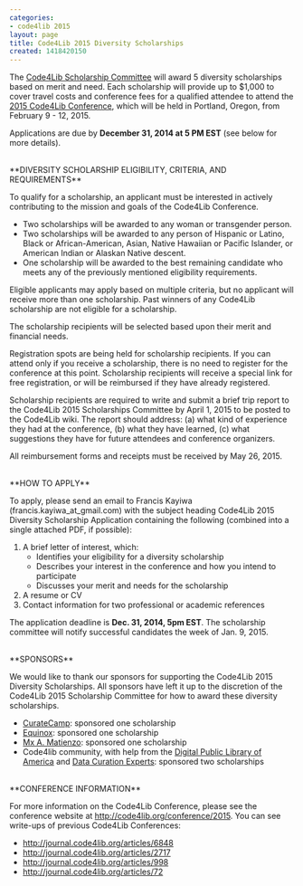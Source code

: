 ```yaml
---
categories:
- code4lib 2015
layout: page
title: Code4Lib 2015 Diversity Scholarships
created: 1418420150
---
```

The [Code4Lib Scholarship Committee](http://wiki.code4lib.org/2015_Conference_Committees#Scholarships_Committee) will award 5 diversity scholarships based on merit and need. Each scholarship will provide up to $1,000 to cover travel costs and conference fees for a qualified attendee to attend the [2015 Code4Lib Conference](/conference/2015), which will be held in Portland, Oregon, from February 9 - 12, 2015.

Applications are due by **December 31, 2014 at 5 PM EST** (see below for more details). 

<br/>
**DIVERSITY SCHOLARSHIP ELIGIBILITY, CRITERIA, AND REQUIREMENTS**

To qualify for a scholarship, an applicant must be interested in actively contributing to the mission and goals of the Code4Lib Conference.

* Two scholarships will be awarded to any woman or transgender person.
* Two scholarships will be awarded to any person of Hispanic or Latino, Black or African-American, Asian, Native Hawaiian or Pacific Islander, or American Indian or Alaskan Native descent.
* One scholarship will be awarded to the best remaining candidate who
meets any of the previously mentioned eligibility requirements.

Eligible applicants may apply based on multiple criteria, but no applicant will receive more than one scholarship. Past winners of any Code4Lib scholarship are not eligible for a scholarship.

The scholarship recipients will be selected based upon their merit and financial needs.

Registration spots are being held for scholarship recipients. If you can attend only if you receive a scholarship, there is no need to register for the conference at this point. Scholarship recipients will receive a special link for free registration, or will be reimbursed if they have already registered. 

Scholarship recipients are required to write and submit a brief trip report to the Code4Lib 2015 Scholarships Committee by April 1, 2015 to be posted to the Code4Lib wiki. The report should address: (a) what kind of experience they had at the conference, (b) what they have learned, (c) what suggestions they have for future attendees and conference organizers.

All reimbursement forms and receipts must be received by May 26, 2015.

<br/>
**HOW TO APPLY**

To apply, please send an email to Francis Kayiwa (francis.kayiwa_at_gmail.com) with the subject heading Code4Lib 2015 Diversity Scholarship Application containing the following (combined into a single attached PDF, if possible):

1. A brief letter of interest, which:
    - Identifies your eligibility for a diversity scholarship
    - Describes your interest in the conference and how you intend to
participate
    - Discusses your merit and needs for the scholarship
2. A resume or CV
3. Contact information for two professional or academic references

The application deadline is **Dec. 31, 2014, 5pm EST**. The scholarship committee will notify successful candidates the week of Jan. 9, 2015.

<br/>
**SPONSORS**

We would like to thank our sponsors for supporting the Code4Lib 2015 Diversity Scholarships. All sponsors have left it up to the discretion of the Code4Lib 2015 Scholarship Committee for how to award these diversity scholarships.

* [CurateCamp](http://curatecamp.org/): sponsored one scholarship
* [Equinox](http://esilibrary.com/): sponsored one scholarship
* [Mx A. Matienzo](http://matienzo.org/): sponsored one scholarship
* Code4lib community, with help from the [Digital Public Library of America](http://dp.la/) and [Data Curation Experts](http://curationexperts.com/): sponsored two scholarships

<br/>
**CONFERENCE INFORMATION**

For more information on the Code4Lib Conference, please see the
conference website at <http://code4lib.org/conference/2015>. You can see write-ups of previous Code4Lib Conferences:

* <http://journal.code4lib.org/articles/6848>
* <http://journal.code4lib.org/articles/2717>
* <http://journal.code4lib.org/articles/998>
* <http://journal.code4lib.org/articles/72>
